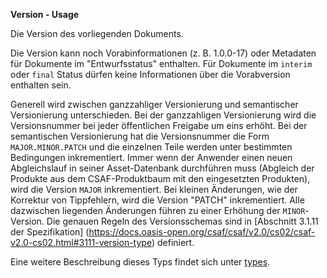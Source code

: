 **Version - Usage**

Die Version des vorliegenden Dokuments.

Die Version kann noch Vorabinformationen (z. B. 1.0.0-17) oder Metadaten für Dokumente im "Entwurfsstatus" enthalten.
Für Dokumente im `interim` oder `final` Status dürfen keine Informationen über die Vorabversion enthalten sein.

Generell wird zwischen ganzzahliger Versionierung und semantischer Versionierung unterschieden.
Bei der ganzzahligen Versionierung wird die Versionsnummer bei jeder öffentlichen Freigabe um eins erhöht.
Bei der semantischen Versionierung hat die Versionsnummer die Form `MAJOR.MINOR.PATCH` und die einzelnen Teile werden unter bestimmten Bedingungen inkrementiert.
Immer wenn der Anwender einen neuen Abgleichslauf in seiner Asset-Datenbank durchführen muss (Abgleich der Produkte aus dem CSAF-Produktbaum mit den eingesetzten Produkten), wird die Version `MAJOR` inkrementiert.
Bei kleinen Änderungen, wie der Korrektur von Tippfehlern, wird die Version "PATCH" inkrementiert.
Alle dazwischen liegenden Änderungen führen zu einer Erhöhung der `MINOR`-Version.
Die genauen Regeln des Versionsschemas sind in [Abschnitt 3.1.11 der Spezifikation] (https://docs.oasis-open.org/csaf/csaf/v2.0/cs02/csaf-v2.0-cs02.html#3111-version-type) definiert.

Eine weitere Beschreibung dieses Typs findet sich unter [types](types/version-usage.de.md).

